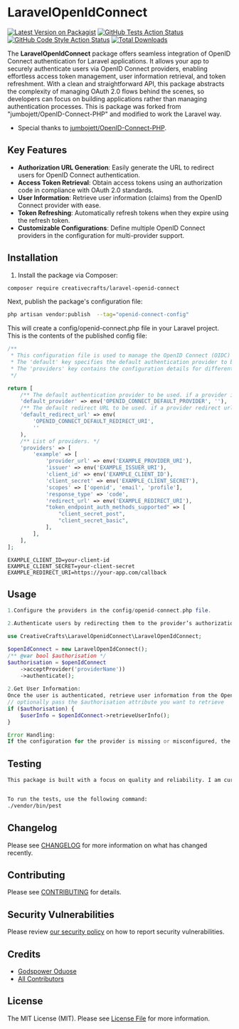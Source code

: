 # LaravelOpenIdConnect

[![Latest Version on Packagist](https://img.shields.io/packagist/v/creativecrafts/laravel-openid-connect.svg?style=flat-square)](https://packagist.org/packages/creativecrafts/laravel-openid-connect)
[![GitHub Tests Action Status](https://img.shields.io/github/actions/workflow/status/creativecrafts/laravel-openid-connect/run-tests.yml?branch=main&label=tests&style=flat-square)](https://github.com/creativecrafts/laravel-openid-connect/actions?query=workflow%3Arun-tests+branch%3Amain)
[![GitHub Code Style Action Status](https://img.shields.io/github/actions/workflow/status/creativecrafts/laravel-openid-connect/fix-php-code-style-issues.yml?branch=main&label=code%20style&style=flat-square)](https://github.com/creativecrafts/laravel-openid-connect/actions?query=workflow%3A"Fix+PHP+code+style+issues"+branch%3Amain)
[![Total Downloads](https://img.shields.io/packagist/dt/creativecrafts/laravel-openid-connect.svg?style=flat-square)](https://packagist.org/packages/creativecrafts/laravel-openid-connect)

The **LaravelOpenIdConnect** package offers seamless integration of OpenID Connect authentication for Laravel applications. It allows your app to securely authenticate users via OpenID Connect providers, enabling effortless access token management, user information retrieval, and token refreshment. With a clean and straightforward API, this package abstracts the complexity of managing OAuth 2.0 flows behind the scenes, so developers can focus on building applications rather than managing authentication processes.
This is package was forked from "jumbojett/OpenID-Connect-PHP" and modified to work the Laravel way. 
 - Special thanks to [jumbojett/OpenID-Connect-PHP](https://github.com/jumbojett/OpenID-Connect-PHP).

## Key Features

- **Authorization URL Generation**: Easily generate the URL to redirect users for OpenID Connect authentication.
- **Access Token Retrieval**: Obtain access tokens using an authorization code in compliance with OAuth 2.0 standards.
- **User Information**: Retrieve user information (claims) from the OpenID Connect provider with ease.
- **Token Refreshing**: Automatically refresh tokens when they expire using the refresh token.
- **Customizable Configurations**: Define multiple OpenID Connect providers in the configuration for multi-provider support.

## Installation

1. Install the package via Composer:

```bash
composer require creativecrafts/laravel-openid-connect
```

Next, publish the package's configuration file:

```bash
php artisan vendor:publish  --tag="openid-connect-config"
```

This will create a config/openid-connect.php file in your Laravel project.
This is the contents of the published config file:

```php
/**
 * This configuration file is used to manage the OpenID Connect (OIDC) settings for the Laravel application.
 * The 'default' key specifies the default authentication provider to be used.
 * The 'providers' key contains the configuration details for different OIDC providers.
 */

return [
    /** The default authentication provider to be used. if a provider is not specified */
    'default_provider' => env('OPENID_CONNECT_DEFAULT_PROVIDER', ''),
    /** The default redirect URL to be used. if a provider redirect url is not provided. */
    'default_redirect_url' => env(
        'OPENID_CONNECT_DEFAULT_REDIRECT_URI',
        ''
    ),
    /** List of providers. */
    'providers' => [
        'example' => [
            'provider_url' => env('EXAMPLE_PROVIDER_URI'),
            'issuer' => env('EXAMPLE_ISSUER_URI'),
            'client_id' => env('EXAMPLE_CLIENT_ID'),
            'client_secret' => env('EXAMPLE_CLIENT_SECRET'),
            'scopes' => ['openid', 'email', 'profile'],
            'response_type' => 'code',
            'redirect_url' => env('EXAMPLE_REDIRECT_URI'),
            "token_endpoint_auth_methods_supported" => [
                "client_secret_post",
                "client_secret_basic",
            ],
        ],
    ],
];
```
```
EXAMPLE_CLIENT_ID=your-client-id
EXAMPLE_CLIENT_SECRET=your-client-secret
EXAMPLE_REDIRECT_URI=https://your-app.com/callback
```

## Usage

```php
1.Configure the providers in the config/openid-connect.php file.

2.Authenticate users by redirecting them to the provider’s authorization page.:

use CreativeCrafts\LaravelOpenidConnect\LaravelOpenIdConnect;

$openIdConnect = new LaravelOpenIdConnect();
/** @var bool $authorisation */
$authorisation = $openIdConnect
    ->acceptProvider('providerName'))
    ->authenticate();
    
2.Get User Information:
Once the user is authenticated, retrieve user information from the OpenID Connect provider.
// optionally pass the $authorisation attribute you want to retrieve
if ($authorisation) {
    $userInfo = $openIdConnect->retrieveUserInfo();
}

Error Handling:
If the configuration for the provider is missing or misconfigured, the package throws an InvalidProviderConfigurationException. Ensure that all necessary configurations, such as the issuer URL, client ID, and client secret, are correctly set.
```

## Testing

```bash
This package is built with a focus on quality and reliability. I am currently working on adding more tests to ensure that the package works as expected.


To run the tests, use the following command:
./vendor/bin/pest
```

## Changelog

Please see [CHANGELOG](CHANGELOG.md) for more information on what has changed recently.

## Contributing

Please see [CONTRIBUTING](CONTRIBUTING.md) for details.

## Security Vulnerabilities

Please review [our security policy](../../security/policy) on how to report security vulnerabilities.

## Credits

- [Godspower Oduose](https://github.com/rockblings)
- [All Contributors](../../contributors)

## License

The MIT License (MIT). Please see [License File](LICENSE.md) for more information.
